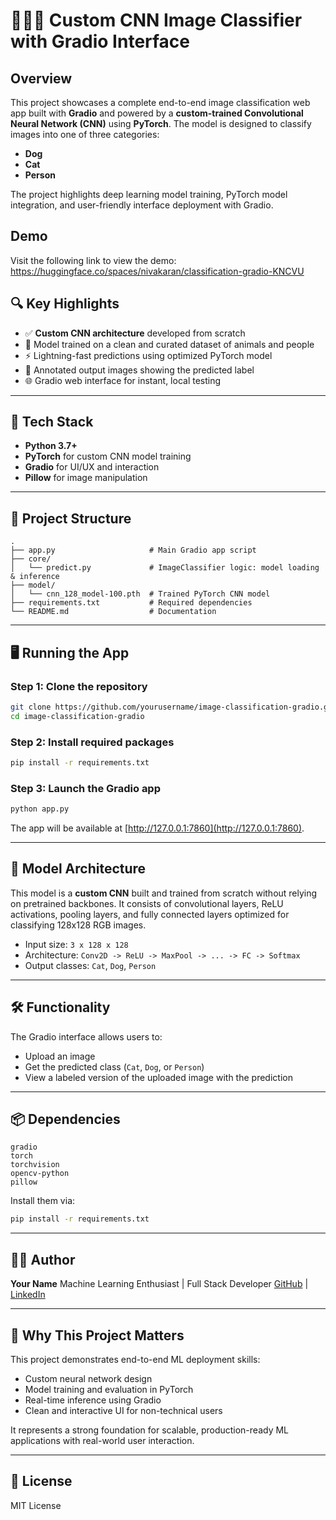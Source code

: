 # 🐶🐱🧑 Custom CNN Image Classifier with Gradio Interface

## Overview

This project showcases a complete end-to-end image classification web app built with **Gradio** and powered by a **custom-trained Convolutional Neural Network (CNN)** using **PyTorch**. The model is designed to classify images into one of three categories:

- **Dog**
- **Cat**
- **Person**

The project highlights deep learning model training, PyTorch model integration, and user-friendly interface deployment with Gradio.

## Demo

Visit the following link to view the demo:
https://huggingface.co/spaces/nivakaran/classification-gradio-KNCVU

## 🔍 Key Highlights

- ✅ **Custom CNN architecture** developed from scratch
- 🧠 Model trained on a clean and curated dataset of animals and people
- ⚡ Lightning-fast predictions using optimized PyTorch model
- 🎨 Annotated output images showing the predicted label
- 🌐 Gradio web interface for instant, local testing

---

## 🚀 Tech Stack

- **Python 3.7+**
- **PyTorch** for custom CNN model training
- **Gradio** for UI/UX and interaction
- **Pillow** for image manipulation

---

## 📁 Project Structure

```
.
├── app.py                     # Main Gradio app script
├── core/
│   └── predict.py             # ImageClassifier logic: model loading & inference
├── model/
│   └── cnn_128_model-100.pth  # Trained PyTorch CNN model
├── requirements.txt           # Required dependencies
└── README.md                  # Documentation
```

---

## 🖥️ Running the App

### Step 1: Clone the repository

```bash
git clone https://github.com/yourusername/image-classification-gradio.git
cd image-classification-gradio
```

### Step 2: Install required packages

```bash
pip install -r requirements.txt
```

### Step 3: Launch the Gradio app

```bash
python app.py
```

The app will be available at [http://127.0.0.1:7860](http://127.0.0.1:7860).

---

## 🧠 Model Architecture

This model is a **custom CNN** built and trained from scratch without relying on pretrained backbones. It consists of convolutional layers, ReLU activations, pooling layers, and fully connected layers optimized for classifying 128x128 RGB images.

- Input size: `3 x 128 x 128`
- Architecture: `Conv2D -> ReLU -> MaxPool -> ... -> FC -> Softmax`
- Output classes: `Cat`, `Dog`, `Person`

---

## 🛠 Functionality

The Gradio interface allows users to:

- Upload an image
- Get the predicted class (`Cat`, `Dog`, or `Person`)
- View a labeled version of the uploaded image with the prediction

---

## 📦 Dependencies

```
gradio
torch
torchvision
opencv-python
pillow
```

Install them via:

```bash
pip install -r requirements.txt
```

---

## 🧑‍💻 Author

**Your Name**
Machine Learning Enthusiast | Full Stack Developer
[GitHub](https://github.com/yourgithub) | [LinkedIn](https://linkedin.com/in/yourprofile)

---

## 💼 Why This Project Matters

This project demonstrates end-to-end ML deployment skills:

- Custom neural network design
- Model training and evaluation in PyTorch
- Real-time inference using Gradio
- Clean and interactive UI for non-technical users

It represents a strong foundation for scalable, production-ready ML applications with real-world user interaction.

---

## 📄 License

MIT License
